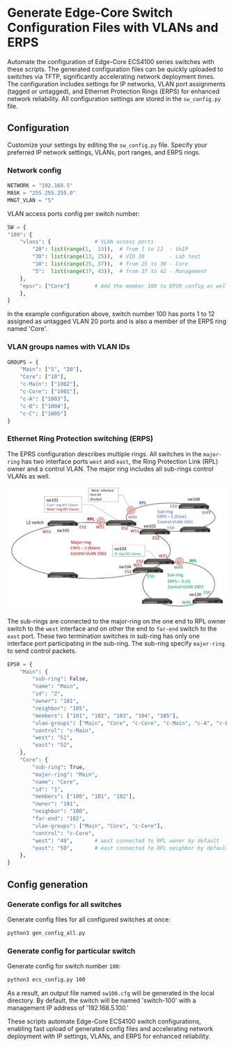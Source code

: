 # Generate Edge-Core Switch Configuration Files with VLANs and ERPS

Automate the configuration of Edge-Core ECS4100 series switches with these scripts. The generated configuration files can be quickly uploaded to switches via TFTP, significantly accelerating network deployment times. The configuration includes settings for IP networks, VLAN port assignments (tagged or untagged), and Ethernet Protection Rings (ERPS) for enhanced network reliability. All configuration settings are stored in the `sw_config.py` file.

## Configuration

Customize your settings by editing the `sw_config.py` file. Specify your preferred IP network settings, VLANs, port ranges, and ERPS rings.

### Network config

```python
NETWORK = "192.168.5"
MASK = "255.255.255.0"
MNGT_VLAN = "5"
```

VLAN access ports config per switch number:

```python
SW = {
"100": {
    "vlans": {              # VLAN access ports
        "20": list(range(1,  13)),  # from 1 to 12  - VoIP
        "30": list(range(13, 25)),  # VID 30        - Lab test
        "10": list(range(25, 37)),  # from 25 to 36 - Core
        "5":  list(range(37, 43)),  # from 37 to 42 - Management
    },
    "epsr": ["Core"]        # Add the member 100 to EPSR config as well
    },
}
```

In the example configuration above, switch number 100 has ports 1 to 12 assigned as untagged VLAN 20 ports and is also a member of the ERPS ring named 'Core'.

### VLAN groups names with VLAN IDs

```python
GROUPS = {
    "Main": ["5", "20"],
    "Core": ["10"],
    "c-Main": ["1002"],
    "c-Core": ["1001"],
    "c-A": ["1003"],
    "c-B": ["1004"],
    "c-C": ["1005"]
}
```

### Ethernet Ring Protection switching (ERPS)

The EPRS configuration describes multiple rings. All switches in the `major-ring` has two interface ports `west` and `east`, the Ring Protection Link (RPL) owner and a control VLAN. The major ring includes all sub-rings control VLANs as well.

![ERPS multiple rings](erps_rings_scheme.webp "Network connection scheme with multiple ERPS rings")

The sub-rings are connected to the major-ring on the one end to RPL owner switch to the `west` interface and on other the end to `far-end` switch to the `east` port. These two termination switches in sub-ring has only one interface port participating in the sub-ring. The sub-ring specify `major-ring` to send control packets.

```python
EPSR = {
    "Main": {
        "sub-ring": False,
        "name": "Main",
        "id": "2",
        "owner": "101",
        "neighbor": "105",
        "members": ["101", "102", "103", "104", "105"],
        "vlan-groups": ["Main", "Core", "c-Core", "c-Main", "c-A", "c-B", "c-C"],
        "control": "c-Main",
        "west": "51",
        "east": "52",
    },
    "Core": {
        "sub-ring": True,
        "major-ring": "Main",
        "name": "Core",
        "id": "1",
        "members": ["100", "101", "102"],
        "owner": "101",
        "neighbor": "100",
        "far-end": "102",
        "vlan-groups": ["Main", "Core", "c-Core"],
        "control": "c-Core",
        "west": "49",       # west connected to RPL owner by default
        "east": "50",       # east connected to RPL neighbor by default
    },
}
```

## Config generation

### Generate configs for all switches

Generate config files for all configured switches at once:
```sh
python3 gen_config_all.py
```

### Generate config for particular switch

Generate config for switch number `100`:
```sh
python3 ecs_config.py 100
```

As a result, an output file named `sw100.cfg` will be generated in the local directory. By default, the switch will be named 'switch-100' with a management IP address of '192.168.5.100.'

These scripts automate Edge-Core ECS4100 switch configurations, enabling fast upload of generated config files and accelerating network deployment with IP settings, VLANs, and ERPS for enhanced reliability.
